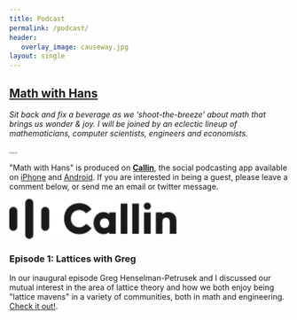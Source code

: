 ```yaml
---
title: Podcast
permalink: /podcast/
header: 
   overlay_image: causeway.jpg
layout: single
---
```


## [Math with Hans](https://www.callin.com/show/math-with-hans-QXYjgyqmnx)

_Sit back and fix a beverage as we ‘shoot-the-breeze’ about math that brings us wonder & joy. I will be joined by an eclectic lineup of mathematicians, computer scientists, engineers and economists._

<img src="\images\math-with-hans.png" alt="podcast" style="zoom:20%;" />

"Math with Hans" is produced on [**Callin**](https://www.callin.com), the social podcasting app available on [iPhone](https://apps.apple.com/us/app/callin-social-podcasting/id1568011211) and [Android](https://play.google.com/store/apps/details?id=com.callin.project&hl=en_US&gl=US). If you are interested in being a guest, please leave a comment below, or send me an email or twitter message.

<img src="\images\callin.svg" alt="callin" style="zoom:150%;" />

### Episode 1: Lattices with Greg

In our inaugural episode Greg Henselman-Petrusek and I discussed our mutual interest in the area of lattice theory and how we both enjoy being "lattice mavens" in a variety of communities, both in math and engineering. [Check it out!](https://www.callin.com/episode/lattices-with-greg-kSlGoIedFD).

<!-- ### Episode 2: Persistence with Justin -->